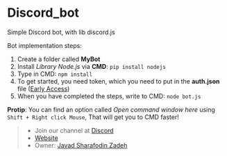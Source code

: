 # Discord_bot
Simple Discord bot, with lib discord.js

Bot implementation steps:

1. Create a folder called **MyBot**
2. Install *Library Node.js* via **CMD**: `pip install nodejs`
3. Type in CMD: `npm install`
4. To get started, you need token, which you need to put in the **auth.json** file ([Early Access](https://discordapp.com/developers/applications/))
5. When you have completed the steps, write to CMD: `node bot.js`

**Protip**: You can find an option called *Open command window here* using `Shift + Right click Mouse`, That will get you to CMD faster!

> * Join our channel at [Discord](https://discord.gg/wWarT8G)
> * [Website](https://javadsharafodinzadeh.ir/discord-lifebuoy)
> * Owner: [Javad Sharafodin Zadeh](https://javadsharafodinzadeh.ir)
